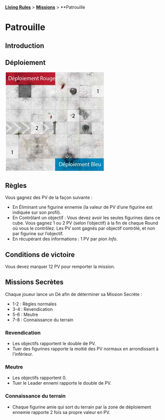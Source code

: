 **[Living Rules](../../contents.md)** > **[Missions](../contents.md)** > **Patrouille

# Patrouille

## Introduction


## Déploiement

![Déploiement](deployment.jpg?raw=true)


## Règles
Vous gagnez des PV de la façon suivante :
+ En Éliminant une figurine ennemie (la valeur de PV d’une figurine est indiquée sur son profil).
+ En Contrôlant un objectif : Vous devez avoir les seules figurines dans ce cube. Vous gagnez 1 ou 2 PV (selon l’objectif) à la fin de chaque Round où vous le contrôlez. Les PV sont gagnés par objectif contrôlé, et non par figurine sur l’objectif.
+ En récupérant des informations : 1 PV par pion _Info_.

## Conditions de victoire
Vous devez marquer 12 PV pour remporter la mission.


## Missions Secrètes
Chaque joueur lance un Dé afin de déterminer sa Mission Secrète :
+ 1-2 : Règles normales
+ 3-4 : Revendication
+ 5-6 : Meutre
+ 7-8 : Connaissance du terrain

### Revendication
+ Les objectifs rapportent le double de PV.
+ Tuer des figurines rapporte la moitié des PV normaux en arrondissant à l'inférieur.

### Meutre
+ Les objectifs rapportent 0.
+ Tuer le Leader ennemi rapporte le double de PV.

### Connaissance du terrain
+ Chaque figurine amie qui sort du terrain par la zone de déploiement ennemie rapporte 2 fois sa propre valeur en PV.


